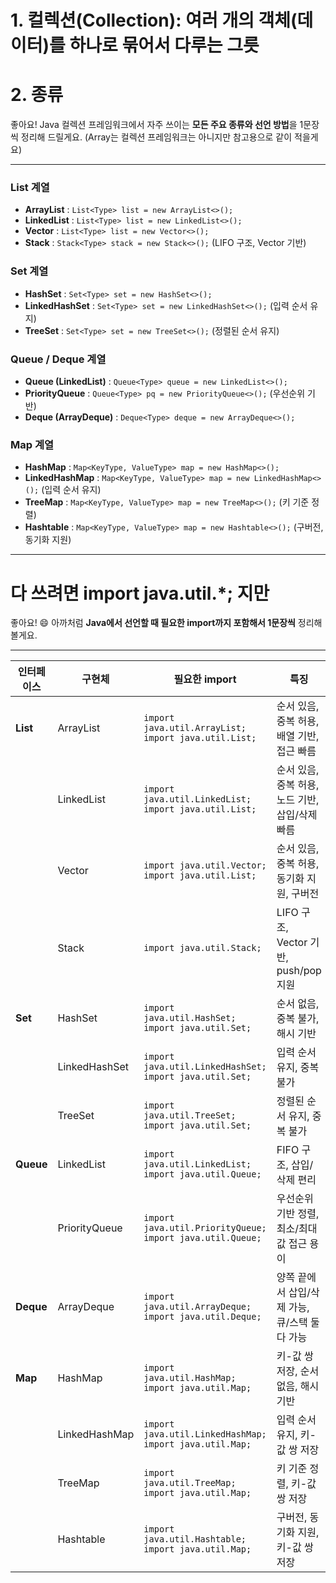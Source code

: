# 1. 컬렉션(Collection): 여러 개의 객체(데이터)를 하나로 묶어서 다루는 그릇

# 2. 종류
좋아요! Java 컬렉션 프레임워크에서 자주 쓰이는 **모든 주요 종류와 선언 방법**을 1문장씩 정리해 드릴게요. (Array는 컬렉션 프레임워크는 아니지만 참고용으로 같이 적을게요)

---

### **List 계열**

* **ArrayList** : `List<Type> list = new ArrayList<>();`
* **LinkedList** : `List<Type> list = new LinkedList<>();`
* **Vector** : `List<Type> list = new Vector<>();`
* **Stack** : `Stack<Type> stack = new Stack<>();` (LIFO 구조, Vector 기반)

### **Set 계열**

* **HashSet** : `Set<Type> set = new HashSet<>();`
* **LinkedHashSet** : `Set<Type> set = new LinkedHashSet<>();` (입력 순서 유지)
* **TreeSet** : `Set<Type> set = new TreeSet<>();` (정렬된 순서 유지)

### **Queue / Deque 계열**

* **Queue (LinkedList)** : `Queue<Type> queue = new LinkedList<>();`
* **PriorityQueue** : `Queue<Type> pq = new PriorityQueue<>();` (우선순위 기반)
* **Deque (ArrayDeque)** : `Deque<Type> deque = new ArrayDeque<>();`

### **Map 계열**

* **HashMap** : `Map<KeyType, ValueType> map = new HashMap<>();`
* **LinkedHashMap** : `Map<KeyType, ValueType> map = new LinkedHashMap<>();` (입력 순서 유지)
* **TreeMap** : `Map<KeyType, ValueType> map = new TreeMap<>();` (키 기준 정렬)
* **Hashtable** : `Map<KeyType, ValueType> map = new Hashtable<>();` (구버전, 동기화 지원)

---

# 다 쓰려면 import java.util.*; 지만

좋아요! 😄 아까처럼 **Java에서 선언할 때 필요한 import까지 포함해서 1문장씩** 정리해 볼게요.

---

| 인터페이스     | 구현체           | 필요한 import                                                | 특징                              |
| --------- | ------------- | --------------------------------------------------------- | ------------------------------- |
| **List**  | ArrayList     | `import java.util.ArrayList; import java.util.List;`      | 순서 있음, 중복 허용, 배열 기반, 접근 빠름      |
|           | LinkedList    | `import java.util.LinkedList; import java.util.List;`     | 순서 있음, 중복 허용, 노드 기반, 삽입/삭제 빠름   |
|           | Vector        | `import java.util.Vector; import java.util.List;`         | 순서 있음, 중복 허용, 동기화 지원, 구버전       |
|           | Stack         | `import java.util.Stack;`                                 | LIFO 구조, Vector 기반, push/pop 지원 |
| **Set**   | HashSet       | `import java.util.HashSet; import java.util.Set;`         | 순서 없음, 중복 불가, 해시 기반             |
|           | LinkedHashSet | `import java.util.LinkedHashSet; import java.util.Set;`   | 입력 순서 유지, 중복 불가                 |
|           | TreeSet       | `import java.util.TreeSet; import java.util.Set;`         | 정렬된 순서 유지, 중복 불가                |
| **Queue** | LinkedList    | `import java.util.LinkedList; import java.util.Queue;`    | FIFO 구조, 삽입/삭제 편리               |
|           | PriorityQueue | `import java.util.PriorityQueue; import java.util.Queue;` | 우선순위 기반 정렬, 최소/최대 값 접근 용이       |
| **Deque** | ArrayDeque    | `import java.util.ArrayDeque; import java.util.Deque;`    | 양쪽 끝에서 삽입/삭제 가능, 큐/스택 둘 다 가능    |
| **Map**   | HashMap       | `import java.util.HashMap; import java.util.Map;`         | 키-값 쌍 저장, 순서 없음, 해시 기반          |
|           | LinkedHashMap | `import java.util.LinkedHashMap; import java.util.Map;`   | 입력 순서 유지, 키-값 쌍 저장              |
|           | TreeMap       | `import java.util.TreeMap; import java.util.Map;`         | 키 기준 정렬, 키-값 쌍 저장               |
|           | Hashtable     | `import java.util.Hashtable; import java.util.Map;`       | 구버전, 동기화 지원, 키-값 쌍 저장           |


